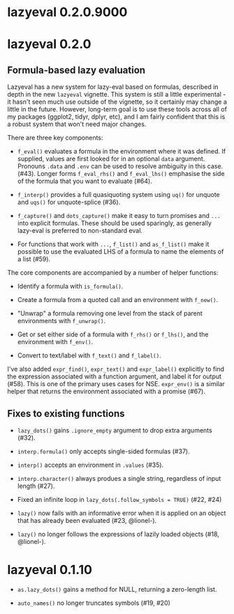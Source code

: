 # lazyeval 0.2.0.9000

# lazyeval 0.2.0

## Formula-based lazy evaluation

Lazyeval has a  new system for lazy-eval based on formulas, described in depth in the new `lazyeval` vignette. This system is still a little experimental - it hasn't seen much use outside of the vignette, so it certainly may change a little in the future. However, long-term goal is to use these tools across all of my packages (ggplot2, tidyr, dplyr, etc), and I am fairly confident that this is a robust system that won't need major changes.

There are three key components:

* `f_eval()` evaluates a formula in the environment where it was defined. 
  If supplied, values are first looked for in an optional `data` argument. 
  Pronouns `.data` and `.env` can be used to resolve ambiguity in this case.
  (#43). Longer forms `f_eval_rhs()` and `f_eval_lhs()` emphasise the side
  of the formula that you want to evaluate (#64).
  
* `f_interp()` provides a full quasiquoting system using `uq()` for unquote
  and `uqs()` for unquote-splice (#36).

* `f_capture()` and `dots_capture()` make it easy to turn promises
  and `...` into explicit formulas. These should be used sparingly, as
  generally lazy-eval is preferred to non-standard eval.
  
* For functions that work with `...`, `f_list()` and `as_f_list()` make it
  possible to use the evaluated LHS of a formula to name the elements of a 
  list (#59).

The core components are accompanied by a number of helper functions:

* Identify a formula with `is_formula()`.

* Create a formula from a quoted call and an environment with `f_new()`.

* "Unwrap" a formula removing one level from the stack of parent environments 
  with `f_unwrap()`.
  
* Get or set either side of a formula with `f_rhs()` or `f_lhs()`, and
  the environment with `f_env()`.
  
* Convert to text/label with `f_text()` and `f_label()`.

I've also added `expr_find()`, `expr_text()` and `expr_label()` explicitly to find the expression associated with a function argument, and label it for output (#58). This is one of the primary uses cases for NSE. `expr_env()` is a similar helper that returns the environment associated with a promise (#67).

## Fixes to existing functions

* `lazy_dots()` gains `.ignore_empty` argument to drop extra arguments (#32).

* `interp.formula()` only accepts single-sided formulas (#37).

* `interp()` accepts an environment in `.values` (#35).

* `interp.character()` always produes a single string, regardless of
  input length (#27).

* Fixed an infinite loop in `lazy_dots(.follow_symbols = TRUE)` (#22, #24)

* `lazy()` now fails with an informative error when it is applied on
  an object that has already been evaluated (#23, @lionel-).

* `lazy()` no longer follows the expressions of lazily loaded objects
  (#18, @lionel-).

# lazyeval 0.1.10

* `as.lazy_dots()` gains a method for NULL, returning a zero-length
  list.

* `auto_names()` no longer truncates symbols (#19, #20)

